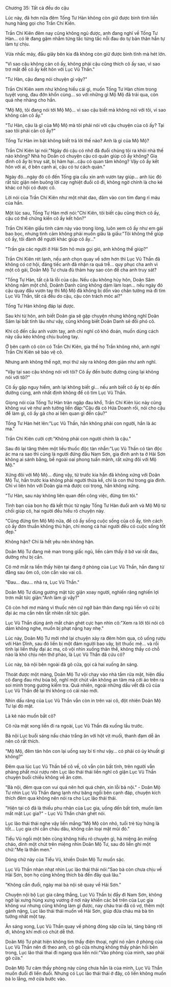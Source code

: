 




Chương 35: Tất cả đều do cậu


Lúc này, đã hơn nữa đêm Tống Tư Hàn không còn giữ được bình tĩnh liền hung hăng gọi cho Trần Chí Kiên.

Trần Chí Kiên đêm nay cũng không ngủ được, anh đang nghĩ về Tống Tư Hàn… có lẽ đang gặm nhắm từng tấc từng tấc nỗi đau do tự bản thân hắn tự làm tự chịu.

Vừa nhấc máy, đầu giây bên kia đã không còn giữ được bình tĩnh mà hét lớn.

"Vì sao cậu không cản cô ấy, không phải cậu cũng thích cô ấy sao, vì sao trơ mắt để cô ấy kết hôn với Lục Vũ Thần."

"Tư Hàn, cậu đang nói chuyện gì vậy?"

Trần Chí Kiên xem như không hiểu cái gì, muốn Tống Tư Hàn chìm trong tuyệt vọng, đau đớn khốn cùng… so với những gì Mộ Mộ đã trải qua, còn quá nhẹ nhàng cho hắn.

"Mộ Mộ, tôi đang nói tới Mộ Mộ… vì sao cậu biết mà không nói với tôi, vì sao không cản cô ấy."

"Tư Hàn, cậu là gì của Mộ Mộ mà tôi phải nói với cậu chuyện của cô ấy? Tại sao tôi phải cản cô ấy?"

Tống Tư Hàn im bặt không biết trả lời thế nào? Anh là gì của Mộ Mộ?

Trần Chí Kiên lại nói:"Ngày đó cậu có nhớ đã đuổi chúng tôi ra khỏi nhà thế nào không? Nhà họ Doãn có chuyện cậu có quản giúp cô ấy không? Gia đình cô ấy bị truy sát, bị hãm hại…cậu có quan tâm không? Vậy cô ấy kết hôn với ai, ở bên cạnh ai, cậu có tư cách quản."

Ngày đó…ngày đó cô đến Tống gia cầu xin anh vươn tay giúp… anh lúc đó rất tức giận nên buông lời cay nghiệt đuổi cô đi, không ngờ chính là cho kẻ khác cơ hội có được cô.

Lời nói của Trần Chí Kiên như một nhát dao, đâm vào con tim đang rỉ máu của hắn.

Một lúc sau, Tống Tư Hàn mới nói:"Chí Kiên, tôi biết cậu cũng thích cô ấy, cậu có thể chứng kiến cô ấy kết hôn?"

Trần Chí Kiên giấu tình cảm này vào trong lòng, luôn xem cô ấy như em gái bao bọc, nhưng tình cảm không phải muốn giấu là giấu:"Tôi không thể giúp cô ấy, tôi đành để người khác giúp cô ấy…"

"Trần gia các người ở Hải Sơn hô mưa gọi gió, anh không thể giúp?"

Trần Chí Kiên rét lạnh, nếu anh chọn quay về sớm hơn thì Lục Vũ Thần đã không có cơ hội, đáng tiếc anh đã nhận ra quá trễ… quy phục cha anh vì một cô gái, Doãn Mộ Tư chưa đủ thảm hay sao còn để cha anh truy sát?

"Tống Tư Hàn, tất cả là lỗi của cậu. Nếu cậu không hủy hôn, Doãn Sâm không nằm một chỗ, Doãnh Danh cũng không dám làm loạn… nếu ngày đó cậu quay đầu vươn tay thì Mộ Mộ đã không bị dồn vào chân tường mà đi tìm Lục Vũ Thần, tất cả đều do cậu, cậu còn trách móc ai?"

Tống Tư Hàn không đáp lại được.

Sau khi từ hôn, anh biết Doãn gia sẽ gặp chuyện nhưng không nghĩ Doãn Sâm lại bất tỉnh lâu như vậy, cũng không biết Doãn Danh sẽ đối phó cô.

Khi cô đến cầu anh vươn tay, anh chỉ nghĩ cô khó đoán, muốn dùng cách này cầu kéo không chịu buông tay.

Ở bên cạnh cô còn có Trần Chí Kiên, gia thế họ Trần không nhỏ, anh nghĩ Trần Chí Kiên sẽ bảo vệ cô.

Nhưng anh không thể ngờ, mọi thứ xảy ra không đơn giản như anh nghĩ.

"Vậy tại sao cậu không nói với tôi? Cô ấy đến bước đường cùng lại không nói với tôi?"

Cô ấy gặp nguy hiểm, anh lại không biết gì… nếu anh biết cô ấy bị ép đến đường cùng, anh nhất định không để cô tìm Lục Vũ Thần.

Giọng nói của Tống Tư Hàn tràn ngập đau khổ, Trần Chí Kiên lúc này cũng không vui vẻ như anh tưởng liền đáp:"Cậu đã có Hứa Doanh rồi, nói cho cậu để làm gì, cô ấy gả cho ai liên quan gì đến cậu?"

Tống Tư Hàn hét lên:"Lục Vũ Thần, hắn không phải con người, hắn là ác ma."

Trần Chí Kiên cười cợt:"Không phải con người chính là cậu."

Sau đó lại tăng thêm một liều thuốc độc tàn nhẫn:"Lục Vũ Thần có tàn độc ác ma ra sao thì cũng là người đứng đầu Nam Sơn, gia đình anh ta ở Hải Sơn không ai sánh bằng, bề ngoài oai phong tuấn mãnh, rất xứng đôi với Mộ Mộ."

Xứng đôi với Mộ Mộ… đúng vậy, từ trước kia hắn đã không xứng với Doãn Mộ Tư, hắn trước kia không phải người thừa kế, chỉ là con thứ trong gia đình. Chỉ vì liên hôn với Doãn gia mà được coi trọng, hắn không xứng.

"Tư Hàn, sau này không liên quan đến công việc, đừng tìm tôi."

Tình bạn của bọn họ đã kết thúc từ ngày Tống Tư Hàn đuổi anh và Mộ Mộ từ chối giúp cô, hai người đều hiểu rõ chuyện này.

"Cũng đừng tìm Mộ Mộ nửa, để cô ấy sống cuộc sống của cô ấy, tính cách cô ấy đơn thuần không thù hận, chỉ mong cả hai người đều có cuộc sống tốt đẹp."

Không hận? Chỉ là hết yêu nên không hận.

Doãn Mộ Tư đang mê man trong giấc ngủ, liền cảm thấy ở bờ vai rất đau, dường như bị cắn.

Cô mở mắt ra liền thấy hiện tại đang ở phòng của Lục Vũ Thần, hắn đang từ đằng sau ôm cô, còn cắn vào vai cô.

"Đau… đau… nhả ra, Lục Vũ Thần."

Doãn Mộ Tư dùng gương mặt tức giận xoay người, nghiến răng nghiến lợi trơn mắt tức giận:"Anh làm gì vậy?"

Cô còn hơi mơ màng vì thuốc nên cứ ngỡ bản thân đang ngủ liền vô cứ bị đại ác ma cắn nên tất nhiên rất tức giận.

Lục Vũ Thần dùng ánh mắt chán ghét cực hạn nhìn cô:"Xem ra lời tôi nói cô dám không nghe, muốn bị phạt nặng hay nhẹ."

Lúc này, Doãn Mộ Tư mới nhớ lại chuyện xảy ra đêm hôm qua, cô uống rượu với Hàn Dĩnh, sau đó liền bị một đám người bao vây, bịt thuốc mê… và rồi tỉnh lại liền thấy đại ác ma, cô vội nhìn xuống thân thể, không thấy có chỗ nào là khó chịu nên thở phào, là Lục Vũ Thần đã cứu cô?

Lúc này, bà nội bên ngoài đã gõ cửa, gọi cả hai xuống ăn sáng.

Thoát được một màng, Doãn Mộ Tư vội chạy vào nhà tắm rửa mặt, hiện đầu cô đang đau như búa bổ, nghĩ một chút vẫn không an tâm mà cởi áo trên ra soi mình trong gương kiểm tra. Quả nhiên, ngoài những dấu vết đã cũ của Lục Vũ Thần để lại thì không có cái nào mới.

Nhìn dấu răng của Lục Vũ Thần vẫn còn in trên vai cô, đột nhiên Doãn Mộ Tư lại đỏ mặt.

Là kẻ nào muốn bắt cô?

Cô rửa mặt xong liền đi ra ngoài, Lục Vũ Thần đã xuống lầu trước.

Bà nội Lục buổi sáng nấu cháo trắng ăn với hột vịt muối, thanh đạm dễ ăn nên cô rất thích.

"Mộ Mộ, đêm tân hôn con lại uống say bí tỉ như vậy… có phải có ủy khuất gì không?"

Đêm qua lúc Lục Vũ Thần bế cô về, cô vẫn còn bất tỉnh, trên người vẫn phảng phất mùi rượu nên Lục lão thái thái liền nghĩ cô giận Lục Vũ Thần chuyện buổi chiều không về ăn cơm.

"Bà nội, đêm qua con vui quá nên hơi quá chén, xin lỗi bà nội." - Doãn Mộ Tư nhìn Lục Vũ Thần đang lạnh như băng ngồi bên cạnh đáp, chuyện kích thích đêm qua không nên nói ra cho Lục lão thái thái.

"Hiện tại cô đã là thiếu phu nhân của Lục gia, uống đến bất tỉnh, muốn làm mất mặt Lục gia?" - Lục Vũ Thần chán ghét nói.

Lục lão thái thái nghe vậy liền mắng:"Mộ Mộ còn nhỏ, tuổi trẻ tùy hứng là tốt… Lục gia chỉ cần cháu dâu, không cần loại mặt mũi đó."

Tiểu Vũ ngồi một bên cũng không hiểu rõ chuyện gì, há miệng ăn miếng cháo, dính một chút trên miệng nhìn Doãn Mộ Tư, sau đó liền ghi một chữ:"Mẹ là thần men."

Dòng chữ này của Tiểu Vũ, khiến Doãn Mộ Tư muốn sặc.

Lục Vũ Thần nhàn nhạt nhìn Lục lão thái thái nói:"Sao bà còn chưa chịu về Hải Sơn, bọn họ cũng không thích bà đến đây quá lâu."

"Không cần đuổi, ngày mai bà nội sẽ quay về Hải Sơn."

Chuyện nội bộ Lục gia căng thẳng, Lục Vũ Thần bị đẩy đi Nam Sơn, không ngờ lại xưng hùng xưng vương ở nơi này khiến các bề trên của Lục gia không vui nhưng cũng không làm gì được, nay cháu trai đã có vợ, thêm một gánh nặng, Lục lão thái thái muốn về Hải Sơn, giúp đứa cháu mà bà tin tưởng nhất một tay.

Ăn sáng xong, Lục Vũ Thần quay về phòng đóng sập cửa lại, tảng băng rời đi, không khí mới có chút dễ thở.

Doãn Mộ Tư phát hiện không tìm thấy điện thoại, nghĩ nó nằm ở phòng của Lục Vũ Thần nên đi theo anh, cô gõ cửa nhưng không thấy phản hồi bên trong, Lục lão thái thai đi ngang qua liền nói:"Vào phòng của mình, sao phải gõ cửa."

Doãn Mộ Tư cảm thấy phòng này cũng chưa hẳn là của mình, Lục Vũ Thần muốn đuổi đi liền đuổi. Nhưng có Lục lão thái thái ở đây, cô liền không muốn bà lo lắng, mở cửa bước vào.




